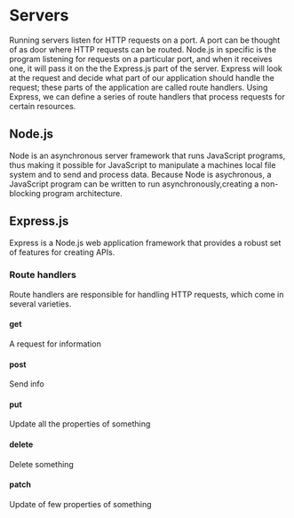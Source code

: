 # Servers

Running servers listen for HTTP requests on a port. A port can be thought of as door where HTTP requests can be routed. Node.js in specific is the program listening for requests on a particular port, and when it receives one, it will pass it on the the Express.js part of the server. Express will look at the request and decide what part of our application should handle the request; these parts of the application are called route handlers. Using Express, we can define a series of route handlers that process requests for certain resources.

## Node.js

Node is an asynchronous server framework that runs JavaScript programs, thus making it possible for JavaScript to manipulate a machines local file system and to send and process data. Because Node is asychronous, a JavaScript program can be written to run asynchronously,creating a non-blocking program architecture.

## Express.js

Express is a Node.js web application framework that provides a robust set of features for creating APIs.

### Route handlers
Route handlers are responsible for handling HTTP requests, which come in several varieties.

#### get
A request for information

#### post
Send info

#### put
Update all the properties of something

#### delete
Delete something

#### patch
Update of few properties of something

